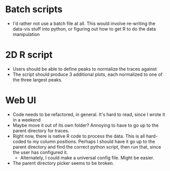 # Batch scripts
 - I'd rather not use a batch file at all. This would involve re-writing
 the data-vis stuff into python, or figuring out how to get R to do the data
 manipulation

# 2D R script
 - Users should be able to define peaks to normalize the traces against
 - The script should produce 3 additional plots, each normalized to one of the
 three largest peaks.

# Web UI
 - Code needs to be refactored, in general. It's hard to read, since I wrote
 it in a weekend
 - Maybe move it out of its own folder? Annoying to have to go up to the parent
 directory for traces.
 - Right now, there is native R code to process the data. This is all hard-coded
 to my column positions. Perhaps I should have it go up to the parent directory
 and find the correct python script, then run that, since the user has
 configured it.
   - Alternately, I could make a universal config file. Might be easier.
 - The parent directory picker seems to be broken.
